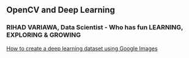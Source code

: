 ## OpenCV and Deep Learning

### RIHAD VARIAWA, Data Scientist - Who has fun LEARNING, EXPLORING & GROWING

[How to create a deep learning dataset using Google Images](https://www.pyimagesearch.com/2017/12/04/how-to-create-a-deep-learning-dataset-using-google-images/)